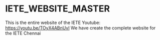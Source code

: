 # IETE_WEBSITE_MASTER
This is the entire website of the IETE
Youtube:
https://youtu.be/TOyX4ABnUvI
    We have create the complete website for the IETE Chennai
